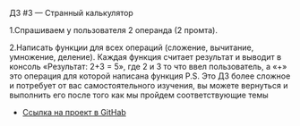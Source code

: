 ДЗ #3 — Странный калькулятор

1.Спрашиваем у пользователя 2 операнда (2 промта).

2.Написать функции для всех операций (сложение, вычитание, умножение, деление). Каждая функция считает результат и выводит в консоль «Результат: 2+3 = 5», где 2 и 3 то что ввел пользователь, а «+» это операция для которой написана функция
P.S. Это ДЗ более сложное и потребует от вас самостоятельного изучения, вы можете вернуться и выполнить его после того как мы пройдем соответствующие темы 



* [Ссылка на проект в GitHab](https://github.com/EShka0707/js_studies.git)
